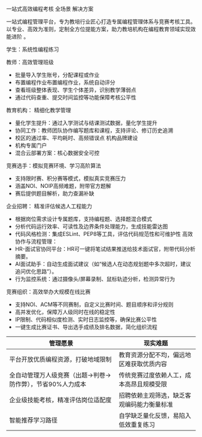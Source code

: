 一站式高效编程考核
全场景
解决方案

一站式编程管理平台，专为教培行业匠心打造专属编程管理体系与竞赛考核工具。以专业、高效为准则，定制全方位提能方案，助力教培机构在编程教育领域实现效能进阶 。


  
  

学生：系统性编程练习

教师：高效管理班级
- 批量导入学生账号，分配课程或作业
- 布置编程作业布置编程作业，系统自动评分
- 查看班级整体表现、学生个体差异，识别教学薄弱点
- 通过代码查重、提交时间监控等功能保障考核公平性

教育机构：
精细化教学管理
- 量化学生提升：通过入学测试与结课测试数据，量化学生提升
- 协同工作：教师团队协作编写题库和课程，支持评论、修订历史追溯
- 校区的通过率、平均耗时、高频错误点
机构品牌建设
- 机构专属门户
- 混合云部署方案：核心数据安全可控


竞赛选手：模拟竞赛环境、学习高阶算法
- 支持限时赛、积分赛等模式，模拟真实竞赛压力
- 涵盖NOI、NOIP高频难题，附带官方题解
- 赛后提供题目解析，助力查漏补缺


企业招聘：
精准评估候选人工程能力
- 根据岗位需求设计专属题库，支持编程题、选择题混合模式
- 分析代码运行效率、可读性及边界条件处理能力，生成技能雷达图
- 代码风格检测：集成ESLint、PEP8等工具，评估代码规范性和可维护性
高效协作与流程管理：
- ​HR-面试官协同平台：HR可一键将笔试结果推送给技术面试官，附带代码分析摘要。
- ​AI面试助手：自动生成面试建议（如“候选人在动态规划题中多次超时，建议追问优化思路”）。
- 行为监控系统：通过摄像头/屏幕录制、鼠标轨迹分析，检测异常行为

竞赛组织：高效举办大规模在线比赛
- 支持NOI、ACM等不同赛制，自定义比赛时间、题目顺序和评分规则
- ​高并发优化，保障万人级同时在线的稳定性
- IP限制、代码相似度检测、实时日志监控等，确保比赛公平性
- 一键生成比赛证书、导出选手成绩及排名数据，简化组织流程




| 管理愿景                             | 现实难题                  |
| -------------------------------- | --------------------- |
| 平台开放优质编程资源，打破地域限制                | 教育资源分配不均，偏远地区难获取优质内容  |
| ​全自动管理万人级竞赛（出题→判卷→防作弊），节省90%人力成本 | 传统竞赛过度依赖人工，成本高昂且规模受限  |
| ​企业级技能考核，精准评估岗位适配度               | 招聘依赖主观筛选，缺乏客观编码能力衡量标准 |
| ​智能推荐学习路径                        | 自学缺乏量化反馈，易陷入低效重复练习    |
